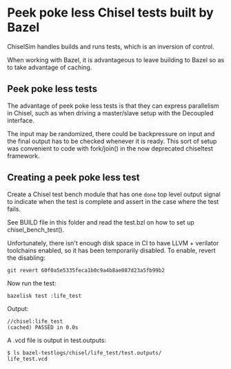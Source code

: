 # Peek poke less Chisel tests built by Bazel

ChiselSim handles builds and runs tests, which is an inversion of control.

When working with Bazel, it is advantageous to leave building to Bazel so as to take advantage of caching.

## Peek poke less tests

The advantage of peek poke less tests is that they can express parallelism in Chisel, such as when driving a master/slave setup with the Decoupled interface.

The input may be randomized, there could be backpressure on input and the final output has to be checked whenever it is ready. This sort of setup was convenient to code with fork/join() in the now deprecated chiseltest framework.

## Creating a peek poke less test

Create a Chisel test bench module that has one `done` top level output signal to indicate when the test is complete and assert in the case where the test fails.

See BUILD file in this folder and read the test.bzl on how to set up chisel_bench_test().

Unfortunately, there isn't enough disk space in CI to have LLVM + verilator toolchains enabled, so it has been temporarily disabled. To enable, revert the disabling:

    git revert 60f0a5e5335feca1b0c9a4b8ae087d23a5fb99b2

Now run the test:

    bazelisk test :life_test

Output:

    //chisel:life_test                                              (cached) PASSED in 0.0s

A .vcd file is output in test.outputs:

    $ ls bazel-testlogs/chisel/life_test/test.outputs/
    life_test.vcd
